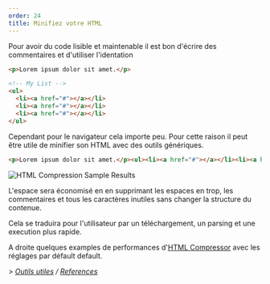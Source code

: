 ```yaml
---
order: 24
title: Minifiez votre HTML
---
```

Pour avoir du code lisible et maintenable il est bon d'écrire des commentaires et d'utiliser l'identation

```html
<p>Lorem ipsum dolor sit amet.</p>

<!-- My List -->
<ul>
  <li><a href="#"></a></li>
  <li><a href="#"></a></li>
  <li><a href="#"></a></li>
</ul>
```
Cependant pour le navigateur cela importe peu. Pour cette raison il peut être utile de minifier son HTML avec des outils génériques.

```html
<p>Lorem ipsum dolor sit amet.</p><ul><li><a href="#"></a></li><li><a href="#"></a></li><li><a href="#"></a></li></ul>
```
<div class="img-right">
  <img id="htmlcompression-table" src="http://browserdiet.com/img/htmlcompressor-table.jpg" alt="HTML Compression Sample Results">
</div>

L'espace sera économisé en en supprimant les espaces en trop, les commentaires et tous les caractères inutiles sans changer la structure du contenue.

Cela se traduira pour l'utilisateur par un téléchargement, un parsing et une execution plus rapide.

A droite quelques examples de performances d'[HTML Compressor](https://code.google.com/p/htmlcompressor/) avec les réglages par défault default.

*> [Outils utiles](https://github.com/zenorocha/browser-diet/wiki/Tools#minify-your-html) / [References](https://github.com/zenorocha/browser-diet/wiki/References#minify-your-html)*
